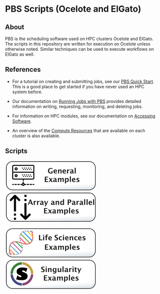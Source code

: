 # PBS Scripts (Ocelote and ElGato)

## About
PBS is the scheduling software used on HPC clusters Ocelote and ElGato. The scripts in this repository are written for execution on Ocelote unless otherwise noted. Similar techniques can be used to execute workflows on ElGato as well.

## References

* For a tutorial on creating and submitting jobs, see our [PBS Quick Start](https://public.confluence.arizona.edu/display/UAHPC/Ocelote+Quick+Start). This is a good place to get started if you have never used an HPC system before. 

* Our documentation on [Running Jobs with PBS](https://public.confluence.arizona.edu/pages/viewpage.action?pageId=86409309) provides detailed information on writing, requesting, monitoring, and deleting jobs.

* For information on HPC modules, see our documentation on [Accessing Software](https://public.confluence.arizona.edu/display/UAHPC/Accessing+Software). 

* An overview of the [Compute Resources](https://public.confluence.arizona.edu/display/UAHPC/Compute+Resources) that are available on each cluster is also available.


## Scripts
![](/Images/general-examples-button.png) [![](/Images/parallel-and-array.png)](Array-and-Parallel)

![](/Images/life-sciences-button.png) ![](/Images/singularity-button.png)

